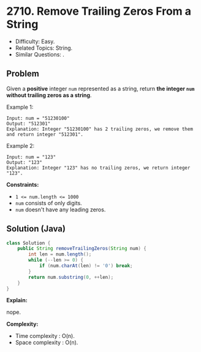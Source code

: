 # 2710. Remove Trailing Zeros From a String

- Difficulty: Easy.
- Related Topics: String.
- Similar Questions: .

## Problem

Given a **positive** integer `num` represented as a string, return **the integer **`num`** without trailing zeros as a string**.

Example 1:

```
Input: num = "51230100"
Output: "512301"
Explanation: Integer "51230100" has 2 trailing zeros, we remove them and return integer "512301".
```

Example 2:

```
Input: num = "123"
Output: "123"
Explanation: Integer "123" has no trailing zeros, we return integer "123".
```

**Constraints:**

- `1 <= num.length <= 1000`
- `num` consists of only digits.
- `num` doesn't have any leading zeros.

## Solution (Java)

```java
class Solution {
    public String removeTrailingZeros(String num) {
        int len = num.length();
        while (--len >= 0) {
            if (num.charAt(len) != '0') break;
        }
        return num.substring(0, ++len);
    }
}
```

**Explain:**

nope.

**Complexity:**

- Time complexity : O(n).
- Space complexity : O(n).
